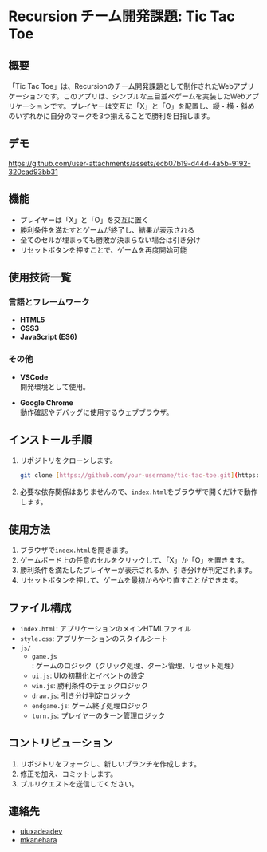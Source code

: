 # Recursion チーム開発課題: Tic Tac Toe

## 概要

「Tic Tac Toe」は、Recursionのチーム開発課題として制作されたWebアプリケーションです。このアプリは、シンプルな三目並べゲームを実装したWebアプリケーションです。プレイヤーは交互に「X」と「O」を配置し、縦・横・斜めのいずれかに自分のマークを3つ揃えることで勝利を目指します。

## デモ
https://github.com/user-attachments/assets/ecb07b19-d44d-4a5b-9192-320cad93bb31


## 機能

- プレイヤーは「X」と「O」を交互に置く
- 勝利条件を満たすとゲームが終了し、結果が表示される
- 全てのセルが埋まっても勝敗が決まらない場合は引き分け
- リセットボタンを押すことで、ゲームを再度開始可能

## 使用技術一覧

### 言語とフレームワーク

- **HTML5**
- **CSS3**
- **JavaScript (ES6)**

### その他

- **VSCode**  
  開発環境として使用。

- **Google Chrome**  
  動作確認やデバッグに使用するウェブブラウザ。

## インストール手順

1. リポジトリをクローンします。

    ```bash
    git clone [https://github.com/your-username/tic-tac-toe.git](https://github.com/Recursion-teamdev-red/work-space-TicTacToe)
    ```

2. 必要な依存関係はありませんので、`index.html`をブラウザで開くだけで動作します。

## 使用方法

1. ブラウザで`index.html`を開きます。
2. ゲームボード上の任意のセルをクリックして、「X」か「O」を置きます。
3. 勝利条件を満たしたプレイヤーが表示されるか、引き分けが判定されます。
4. リセットボタンを押して、ゲームを最初からやり直すことができます。

## ファイル構成

- `index.html`: アプリケーションのメインHTMLファイル
- `style.css`: アプリケーションのスタイルシート
- `js/`
  - `game.js`: ゲームのロジック（クリック処理、ターン管理、リセット処理）
  - `ui.js`: UIの初期化とイベントの設定
  - `win.js`: 勝利条件のチェックロジック
  - `draw.js`: 引き分け判定ロジック
  - `endgame.js`: ゲーム終了処理ロジック
  - `turn.js`: プレイヤーのターン管理ロジック

## コントリビューション

1. リポジトリをフォークし、新しいブランチを作成します。
2. 修正を加え、コミットします。
3. プルリクエストを送信してください。

## 連絡先

- [uiuxadeadev](https://github.com/uiuxadeadev)
- [mkanehara](https://github.com/mkanehara)
